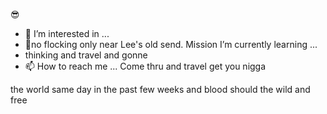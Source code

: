 😎
- 👀 I’m interested in ...
- 🌱no flocking only near Lee's old send. Mission I’m currently learning ...
- thinking and travel and gonne
- 📫 How to reach me ...
Come thru and travel get you nigga

<!---
Axel999z/Axel999z is a ✨ special ✨ repository because its `README.md` (this file) appears on your GitHub profile.
You can click the Preview link to take a look at your changes.
--->the world same day in the past few  weeks  and blood should the wild and free
